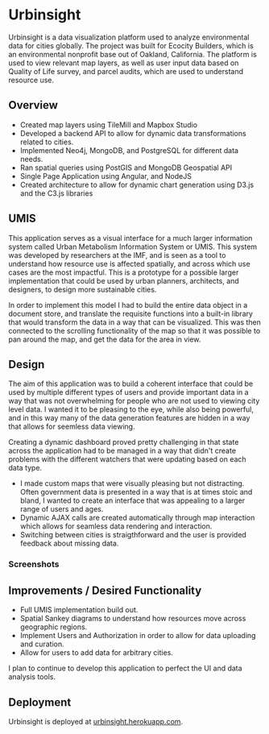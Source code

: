 # Urbinsight

Urbinsight is a data visualization platform used to analyze environmental data for cities globally. The project was built for Ecocity Builders, which is an environmental nonprofit base out of Oakland, California. The platform is used to view relevant map layers, as well as user input data based on Quality of Life survey, and parcel audits, which are used to understand resource use.

## Overview

* Created map layers using TileMill and Mapbox Studio
* Developed a backend API to allow for dynamic data transformations related to cities.
* Implemented Neo4j, MongoDB, and PostgreSQL for different data needs.
* Ran spatial queries using PostGIS and MongoDB Geospatial API
* Single Page Application using Angular, and NodeJS
* Created architecture to allow for dynamic chart generation using D3.js and the C3.js libraries

## UMIS

This application serves as a visual interface for a much larger information system called Urban Metabolism Information System or UMIS. This system was developed by researchers at the IMF, and is seen as a tool to understand how resource use is affected spatially, and across which use cases are the most impactful. This is a prototype for a possible larger implementation that could be used by urban planners, architects, and designers, to design more sustainable cities.

In order to implement this model I had to build the entire data object in a document store, and translate the requisite functions into a built-in library that would transform the data in a way that can be visualized. This was then connected to the scrolling functionality of the map so that it was possible to pan around the map, and get the data for the area in view.

## Design

The aim of this application was to build a coherent interface that could be used by multiple different types of users and provide important data in a way that was not overwhelming for people who are not used to viewing city level data. I wanted it to be pleasing to the eye, while also being powerful, and in this way many of the data generation features are hidden in a way that allows for seemless data viewing.

Creating a dynamic dashboard proved pretty challenging in that state across the application had to be managed in a way that didn't create problems with the different watchers that were updating based on each data type.

* I made custom maps that were visually pleasing but not distracting. Often government data is presented in a way that is at times stoic and bland, I wanted to create an interface that was appealing to a larger range of users and ages.
* Dynamic AJAX calls are created automatically through map interaction which allows for seamless data rendering and interaction.
* Switching between cities is straigthforward and the user is provided feedback about missing data.

### Screenshots

## Improvements / Desired Functionality
* Full UMIS implementation build out.
* Spatial Sankey diagrams to understand how resources move across geographic regions.
* Implement Users and Authorization in order to allow for data uploading and curation.
* Allow for users to add data for arbitrary cities.

I plan to continue to develop this application to perfect the UI and data analysis tools.

## Deployment

Urbinsight is deployed at [urbinsight.herokuapp.com][site].

[site]: http://urbinsight.herokuapp.com
